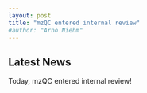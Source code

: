 ```yaml
---
layout: post
title: "mzQC entered internal review"
#author: "Arno Niehm"
---
```

 
## Latest News
Today, mzQC entered internal review!